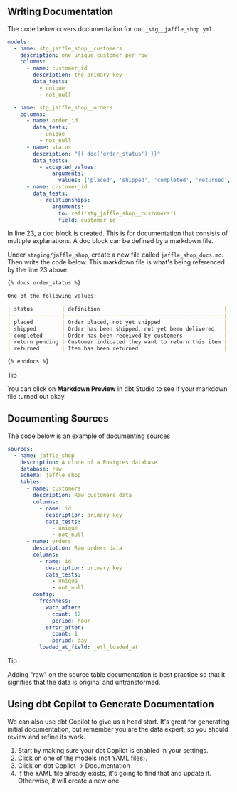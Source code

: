 ## Writing Documentation

The code below covers documentation for our `_stg__jaffle_shop.yml`.

```yaml
models:
  - name: stg_jaffle_shop__customers
    description: one unique customer per row
    columns:
      - name: customer_id
        description: the primary key
        data_tests:
          - unique
          - not_null

  - name: stg_jaffle_shop__orders
    columns:
      - name: order_id
        data_tests:
          - unique
          - not_null
      - name: status
        description: "{{ doc('order_status') }}"
        data_tests:
          - accepted_values:
              arguments:
                values: ['placed', 'shipped', 'completed', 'returned', 'return_pending']
      - name: customer_id
        data_tests:
          - relationships:
              arguments:
                to: ref('stg_jaffle_shop__customers')
                field: customer_id
```
In line 23, a doc block is created. This is for documentation that consists of multiple explanations. A doc block can be defined by a markdown file.

Under `staging/jaffle_shop`, create a new file called `jaffle_shop_docs.md`. Then write the code below. This markdown file is what's being referenced by the line 23 above.

```markdown
{% docs order_status %}
    
One of the following values: 

| status         | definition                                       |
|----------------|--------------------------------------------------|
| placed         | Order placed, not yet shipped                    |
| shipped        | Order has been shipped, not yet been delivered   |
| completed      | Order has been received by customers             |
| return pending | Customer indicated they want to return this item |
| returned       | Item has been returned                           |

{% enddocs %}
```

> [!TIP]
> You can click on **Markdown Preview** in dbt Studio to see if your markdown file turned out okay.

## Documenting Sources

The code below is an example of documenting sources

```yaml
sources:
  - name: jaffle_shop
    description: A clone of a Postgres database
    database: raw
    schema: jaffle_shop
    tables:
      - name: customers
        description: Raw customers data
        columns:
          - name: id
            description: primary key
            data_tests:
              - unique
              - not_null        
      - name: orders
        description: Raw orders data
        columns:
          - name: id
            description: primary key
            data_tests:
              - unique
              - not_null  
        config:
          freshness:
            warn_after:
              count: 12
              period: hour
            error_after:
              count: 1
              period: day
          loaded_at_field: _etl_loaded_at
```

> [!TIP]
> Adding "raw" on the source table documentation is best practice so that it signifies that the data is original and untransformed.

## Using dbt Copilot to Generate Documentation

We can also use dbt Copilot to give us a head start. It's great for generating initial documentation, but remember you are the data expert, so you should review and refine its work.

1. Start by making sure your dbt Copilot is enabled in your settings.
2. Click on one of the models (not YAML files).
3. Click on dbt Copilot -> Documentation
4. If the YAML file already exists, it's going to find that and update it. Otherwise, it will create a new one.
